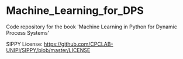 # Machine_Learning_for_DPS
Code repository for the book 'Machine Learning in Python for Dynamic Process Systems'








SIPPY License: https://github.com/CPCLAB-UNIPI/SIPPY/blob/master/LICENSE
